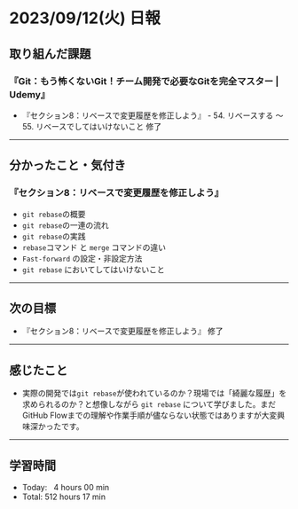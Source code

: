 # 2023/09/12(火) 日報

## 取り組んだ課題
### 『Git：もう怖くないGit！チーム開発で必要なGitを完全マスター | Udemy』
- 『セクション8：リベースで変更履歴を修正しよう』 - 54. リベースする 〜 55. リベースでしてはいけないこと 修了
---

## 分かったこと・気付き
### 『セクション8：リベースで変更履歴を修正しよう』
- `git rebase`の概要
- `git rebase`の一連の流れ
- `git rebase`の実践
- `rebase`コマンド と `merge` コマンドの違い
- `Fast-forward` の設定・非設定方法
- `git rebase` においてしてはいけないこと
---

## 次の目標
- 『セクション8：リベースで変更履歴を修正しよう』 修了
---

## 感じたこと
- 実際の開発では`git rebase`が使われているのか？現場では「綺麗な履歴」を求められるのか？と想像しながら `git rebase` について学びました。まだGitHub Flowまでの理解や作業手順が儘ならない状態ではありますが大変興味深かったです。
---

## 学習時間
- Today:&nbsp;&nbsp; 4 hours 00 min
- Total: 512 hours 17 min
